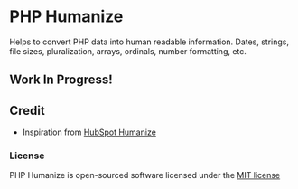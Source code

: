 # PHP Humanize

Helps to convert PHP data into human readable information. Dates, strings, file sizes, pluralization, arrays, ordinals, number formatting, etc.

## Work In Progress!

## Credit

* Inspiration from [HubSpot Humanize](https://github.com/HubSpot/humanize)

### License

PHP Humanize is open-sourced software licensed under the [MIT license](http://opensource.org/licenses/MIT)